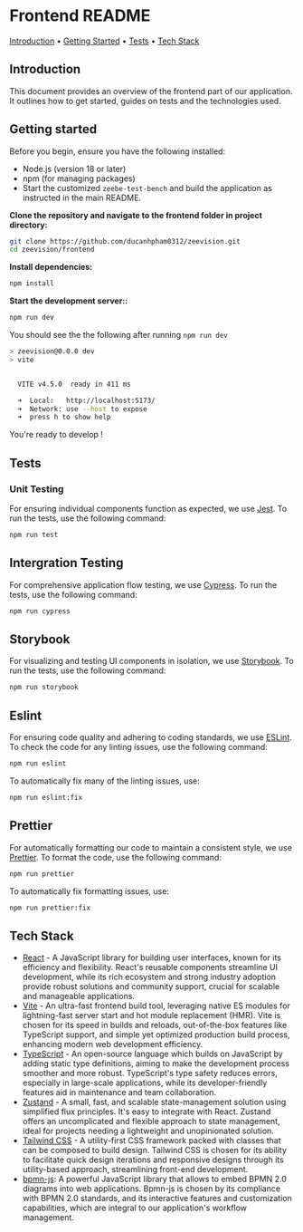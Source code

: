 # Frontend README

[Introduction](#introduction) •
[Getting Started](#getting-started) •
[Tests](#tests) •
[Tech Stack](#tech-stack)

## Introduction <a name="introduction"/>

This document provides an overview of the frontend part of our application. It outlines how to get started, guides on tests and the technologies used.

## Getting started <a name="getting-started"/>

Before you begin, ensure you have the following installed:

- Node.js (version 18 or later)
- npm (for managing packages)
- Start the customized `zeebe-test-bench` and build the application as instructed in the main README.

**Clone the repository and navigate to the frontend folder in project directory:**

```bash
git clone https://github.com/ducanhpham0312/zeevision.git
cd zeevision/frontend
```

**Install dependencies:**

```bash
npm install
```

**Start the development server::**

```bash
npm run dev
```

You should see the the following after running `npm run dev`

```bash
> zeevision@0.0.0 dev
> vite


  VITE v4.5.0  ready in 411 ms

  ➜  Local:   http://localhost:5173/
  ➜  Network: use --host to expose
  ➜  press h to show help
```

You're ready to develop !

## Tests <a name="tests"/>

### Unit Testing

For ensuring individual components function as expected, we use [Jest](https://jestjs.io/). To run the tests, use the following command:

```bash
npm run test
```

## Intergration Testing

For comprehensive application flow testing, we use [Cypress](https://www.cypress.io/). To run the tests, use the following command:

```bash
npm run cypress
```

## Storybook

For visualizing and testing UI components in isolation, we use [Storybook](https://storybook.js.org/). To run the tests, use the following command:

```bash
npm run storybook
```

## Eslint

For ensuring code quality and adhering to coding standards, we use [ESLint](https://eslint.org/).
To check the code for any linting issues, use the following command:

```bash
npm run eslint
```

To automatically fix many of the linting issues, use:

```bash
npm run eslint:fix
```

## Prettier

For automatically formatting our code to maintain a consistent style, we use [Prettier](https://prettier.io/).
To format the code, use the following command:

```bash
npm run prettier
```

To automatically fix formatting issues, use:

```bash
npm run prettier:fix
```

## Tech Stack <a name="tech-stack"/>

- [React](https://react.dev/) - A JavaScript library for building user interfaces, known for its efficiency and flexibility. React's reusable components streamline UI development, while its rich ecosystem and strong industry adoption provide robust solutions and community support, crucial for scalable and manageable applications.
- [Vite](https://vitejs.dev/) - An ultra-fast frontend build tool, leveraging native ES modules for lightning-fast server start and hot module replacement (HMR). Vite is chosen for its speed in builds and reloads, out-of-the-box features like TypeScript support, and simple yet optimized production build process, enhancing modern web development efficiency.
- [TypeScript](https://www.typescriptlang.org/) - An open-source language which builds on JavaScript by adding static type definitions, aiming to make the development process smoother and more robust. TypeScript's type safety reduces errors, especially in large-scale applications, while its developer-friendly features aid in maintenance and team collaboration.
- [Zustand](https://github.com/pmndrs/zustand) - A small, fast, and scalable state-management solution using simplified flux principles. It's easy to integrate with React. Zustand offers an uncomplicated and flexible approach to state management, ideal for projects needing a lightweight and unopinionated solution.
- [Tailwind CSS](https://tailwindcss.com/) - A utility-first CSS framework packed with classes that can be composed to build design. Tailwind CSS is chosen for its ability to facilitate quick design iterations and responsive designs through its utility-based approach, streamlining front-end development.
- [bpmn-js](https://bpmn.io/toolkit/bpmn-js/): A powerful JavaScript library that allows to embed BPMN 2.0 diagrams into web applications. Bpmn-js is chosen by its compliance with BPMN 2.0 standards, and its interactive features and customization capabilities, which are integral to our application's workflow management.
